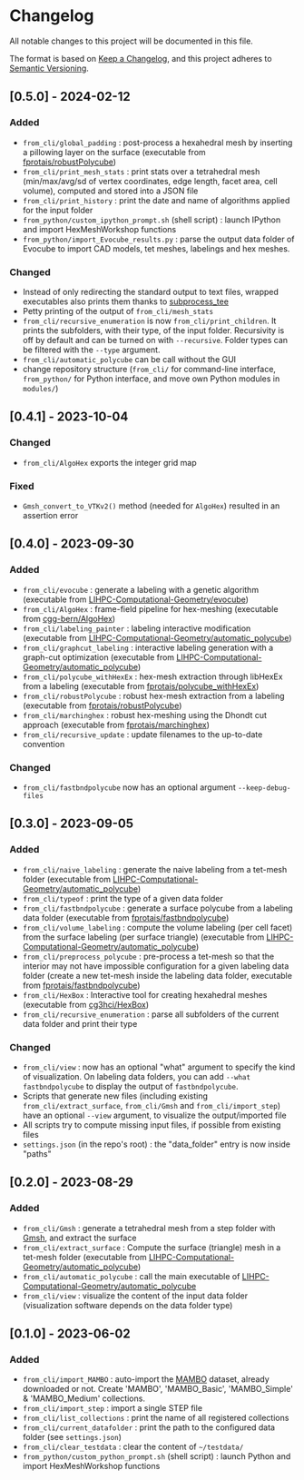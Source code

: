 # Changelog

All notable changes to this project will be documented in this file.

The format is based on [Keep a Changelog](https://keepachangelog.com/en/1.0.0/),
and this project adheres to [Semantic Versioning](https://semver.org/spec/v2.0.0.html).


## [0.5.0] - 2024-02-12

### Added

- `from_cli/global_padding` : post-process a hexahedral mesh by inserting a pillowing layer on the surface (executable from [fprotais/robustPolycube](https://github.com/fprotais/robustPolycube))
- `from_cli/print_mesh_stats` : print stats over a tetrahedral mesh (min/max/avg/sd of vertex coordinates, edge length, facet area, cell volume), computed and stored into a JSON file
- `from_cli/print_history` : print the date and name of algorithms applied for the input folder
- `from_python/custom_ipython_prompt.sh` (shell script) : launch IPython and import HexMeshWorkshop functions
- `from_python/import_Evocube_results.py` : parse the output data folder of Evocube to import CAD models, tet meshes, labelings and hex meshes.

### Changed

- Instead of only redirecting the standard output to text files, wrapped executables also prints them thanks to [subprocess_tee](https://github.com/pycontribs/subprocess-tee)
- Petty printing of the output of `from_cli/mesh_stats`
- `from_cli/recursive_enumeration` is now `from_cli/print_children`. It prints the subfolders, with their type, of the input folder. Recursivity is off by default and can be turned on with `--recursive`. Folder types can be filtered with the `--type` argument.
- `from_cli/automatic_polycube` can be call without the GUI
- change repository structure (`from_cli/` for command-line interface, `from_python/` for Python interface, and move own Python modules in `modules/`)

## [0.4.1] - 2023-10-04

### Changed

- `from_cli/AlgoHex` exports the integer grid map

### Fixed

- `Gmsh_convert_to_VTKv2()` method (needed for `AlgoHex`) resulted in an assertion error

## [0.4.0] - 2023-09-30

### Added

- `from_cli/evocube` : generate a labeling with a genetic algorithm (executable from [LIHPC-Computational-Geometry/evocube](https://github.com/LIHPC-Computational-Geometry/evocube))
- `from_cli/AlgoHex` : frame-field pipeline for hex-meshing (executable from [cgg-bern/AlgoHex](https://github.com/cgg-bern/AlgoHex))
- `from_cli/labeling_painter` : labeling interactive modification (executable from [LIHPC-Computational-Geometry/automatic_polycube](https://github.com/LIHPC-Computational-Geometry/automatic_polycube))
- `from_cli/graphcut_labeling` : interactive labeling generation with a graph-cut optimization (executable from [LIHPC-Computational-Geometry/automatic_polycube](https://github.com/LIHPC-Computational-Geometry/automatic_polycube))
- `from_cli/polycube_withHexEx` : hex-mesh extraction through libHexEx from a labeling (executable from [fprotais/polycube_withHexEx](https://github.com/fprotais/polycube_withHexEx))
- `from_cli/robustPolycube` : robust hex-mesh extraction from a labeling (executable from [fprotais/robustPolycube](https://github.com/fprotais/robustPolycube))
- `from_cli/marchinghex` : robust hex-meshing using the Dhondt cut approach (executable from [fprotais/marchinghex](https://github.com/fprotais/marchinghex))
- `from_cli/recursive_update` : update filenames to the up-to-date convention

### Changed

- `from_cli/fastbndpolycube` now has an optional argument `--keep-debug-files`

## [0.3.0] - 2023-09-05

### Added

- `from_cli/naive_labeling` : generate the naive labeling from a tet-mesh folder (executable from [LIHPC-Computational-Geometry/automatic_polycube](https://github.com/LIHPC-Computational-Geometry/automatic_polycube))
- `from_cli/typeof` : print the type of a given data folder
- `from_cli/fastbndpolycube` : generate a surface polycube from a labeling data folder (executable from [fprotais/fastbndpolycube](https://github.com/fprotais/fastbndpolycube))
- `from_cli/volume_labeling` : compute the volume labeling (per cell facet) from the surface labeling (per surface triangle) (executable from [LIHPC-Computational-Geometry/automatic_polycube](https://github.com/LIHPC-Computational-Geometry/automatic_polycube))
- `from_cli/preprocess_polycube` : pre-process a tet-mesh so that the interior may not have impossible configuration for a given labeling data folder (create a new tet-mesh inside the labeling data folder, executable from [fprotais/fastbndpolycube](https://github.com/fprotais/fastbndpolycube))
- `from_cli/HexBox` : Interactive tool for creating hexahedral meshes (executable from [cg3hci/HexBox](https://github.com/cg3hci/HexBox))
- `from_cli/recursive_enumeration` : parse all subfolders of the current data folder and print their type

### Changed

- `from_cli/view` : now has an optional "what" argument to specify the kind of visualization. On labeling data folders, you can add `--what fastbndpolycube` to display the output of `fastbndpolycube`.
- Scripts that generate new files (including existing `from_cli/extract_surface`, `from_cli/Gmsh` and `from_cli/import_step`) have an optional `--view` argument, to visualize the output/imported file
- All scripts try to compute missing input files, if possible from existing files
- `settings.json` (in the repo's root) : the "data_folder" entry is now inside "paths"

## [0.2.0] - 2023-08-29

### Added

- `from_cli/Gmsh` : generate a tetrahedral mesh from a step folder with [Gmsh](https://gmsh.info/), and extract the surface
- `from_cli/extract_surface` : Compute the surface (triangle) mesh in a tet-mesh folder (executable from [LIHPC-Computational-Geometry/automatic_polycube](https://github.com/LIHPC-Computational-Geometry/automatic_polycube))
- `from_cli/automatic_polycube` : call the main executable of [LIHPC-Computational-Geometry/automatic_polycube](https://github.com/LIHPC-Computational-Geometry/automatic_polycube)
- `from_cli/view` : visualize the content of the input data folder (visualization software depends on the data folder type)

## [0.1.0] - 2023-06-02

### Added

- `from_cli/import_MAMBO` : auto-import the [MAMBO](https://gitlab.com/franck.ledoux/mambo) dataset, already downloaded or not. Create 'MAMBO', 'MAMBO_Basic', 'MAMBO_Simple' & 'MAMBO_Medium' collections.
- `from_cli/import_step` : import a single STEP file
- `from_cli/list_collections` : print the name of all registered collections
- `from_cli/current_datafolder` : print the path to the configured data folder (see `settings.json`)
- `from_cli/clear_testdata` : clear the content of `~/testdata/`
- `from_python/custom_python_prompt.sh` (shell script) : launch Python and import HexMeshWorkshop functions